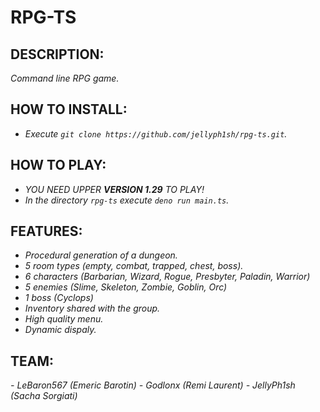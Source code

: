 # RPG-TS

## **DESCRIPTION:**
*Command line RPG game.*

## **HOW TO INSTALL:**
- *Execute `git clone https://github.com/jellyph1sh/rpg-ts.git`.*

## **HOW TO PLAY:**
- *YOU NEED UPPER **VERSION 1.29** TO PLAY!*
- *In the directory `rpg-ts` execute `deno run main.ts`.*

## **FEATURES:**
- *Procedural generation of a dungeon.*
- *5 room types (empty, combat, trapped, chest, boss).*
- *6 characters (Barbarian, Wizard, Rogue, Presbyter, Paladin, Warrior)*
- *5 enemies (Slime, Skeleton, Zombie, Goblin, Orc)*
- *1 boss (Cyclops)*
- *Inventory shared with the group.*
- *High quality menu.*
- *Dynamic dispaly.*

## **TEAM:**
*- LeBaron567 (Emeric Barotin)*
*- Godlonx (Remi Laurent)*
*- JellyPh1sh (Sacha Sorgiati)*
